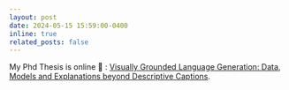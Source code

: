 ```yaml
---
layout: post
date: 2024-05-15 15:59:00-0400
inline: true
related_posts: false
---
```


My Phd Thesis is online 🎉 : [Visually Grounded Language Generation: Data, Models and Explanations beyond Descriptive Captions](https://www.um.edu.mt/library/oar/bitstream/123456789/127773/1/2401LLTLIN600005073698_1.PDF).